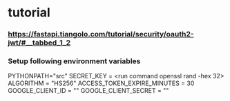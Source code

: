 
# tutorial
### https://fastapi.tiangolo.com/tutorial/security/oauth2-jwt/#__tabbed_1_2 

### Setup following environment variables
PYTHONPATH="src"
SECRET_KEY = <run command openssl rand -hex 32>
ALGORITHM = "HS256"
ACCESS_TOKEN_EXPIRE_MINUTES = 30
GOOGLE_CLIENT_ID = ""
GOOGLE_CLIENT_SECRET = ""